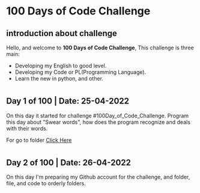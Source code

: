# 100 Days of Code Challenge

## introduction about challenge

Hello, and welcome to **100 Days of Code Challenge**, This challenge is three main:

* Developing my English to good level.
* Developing my Code or PL(Programming Language).
* Learn the new in python, and other.
#

## Day 1 of 100 | **Date: 25-04-2022**
On this day it started for challenge #100Day_of_Code_Challenge.
Program this day about "Swear words", how does the program recognize and deals with their words.

For go to folder [Click Here](https://github.com/oaokm/100-Days-of-Code-Challenge/tree/main/Python/Sweat_Words)

# 

## Day 2 of 100 | **Date: 26-04-2022**
On this day I'm preparing my Github account for the challenge, and folder, file, and code to orderly folders.
#
